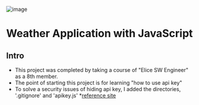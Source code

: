 ![image](https://github.com/ElvaCJ/eliceSW8-js-weather-app/assets/95401144/0f893aa9-7dbe-4945-8d90-191cbe8b8ffa)
# Weather Application with JavaScript


## Intro

* This project was completed by taking a course of "Elice SW Engineer" as a 8th member. 
* The point of starting this project is for learning "how to use api key"
* To solve a security issues of hiding api key, I added the directories, '.gitignore' and 'apikey.js'
  *[reference site](https://zenn.dev/lesserpanda/articles/2baa2f6eed690b)
